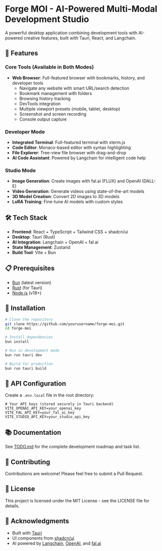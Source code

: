# Forge MOI - AI-Powered Multi-Modal Development Studio

A powerful desktop application combining development tools with AI-powered creative features, built with Tauri, React, and Langchain.

## 🚀 Features

### Core Tools (Available in Both Modes)
- **Web Browser**: Full-featured browser with bookmarks, history, and developer tools
  - Navigate any website with smart URL/search detection
  - Bookmark management with folders
  - Browsing history tracking
  - DevTools integration
  - Multiple viewport presets (mobile, tablet, desktop)
  - Screenshot and screen recording
  - Console output capture

### Developer Mode
- **Integrated Terminal**: Full-featured terminal with xterm.js
- **Code Editor**: Monaco-based editor with syntax highlighting
- **File Explorer**: Tree-view file browser with drag-and-drop
- **AI Code Assistant**: Powered by Langchain for intelligent code help

### Studio Mode  
- **Image Generation**: Create images with fal.ai (FLUX) and OpenAI (DALL-E)
- **Video Generation**: Generate videos using state-of-the-art models
- **3D Model Creation**: Convert 2D images to 3D models
- **LoRA Training**: Fine-tune AI models with custom styles

## 🛠️ Tech Stack

- **Frontend**: React + TypeScript + Tailwind CSS + shadcn/ui
- **Desktop**: Tauri (Rust)
- **AI Integration**: Langchain + OpenAI + fal.ai
- **State Management**: Zustand
- **Build Tool**: Vite + Bun

## 📋 Prerequisites

- [Bun](https://bun.sh/) (latest version)
- [Rust](https://www.rust-lang.org/) (for Tauri)
- [Node.js](https://nodejs.org/) (v18+)

## 🔧 Installation

```bash
# Clone the repository
git clone https://github.com/yourusername/forge-moi.git
cd forge-moi

# Install dependencies
bun install

# Run in development mode
bun run tauri dev

# Build for production
bun run tauri build
```

## 🔐 API Configuration

Create a `.env.local` file in the root directory:

```env
# Your API keys (stored securely in Tauri backend)
VITE_OPENAI_API_KEY=your_openai_key
VITE_FAL_API_KEY=your_fal_ai_key
VITE_STUDIO_API_KEY=your_studio_api_key
```

## 📚 Documentation

See [TODO.md](./TODO.md) for the complete development roadmap and task list.

## 🤝 Contributing

Contributions are welcome! Please feel free to submit a Pull Request.

## 📄 License

This project is licensed under the MIT License - see the LICENSE file for details.

## 🙏 Acknowledgments

- Built with [Tauri](https://tauri.app/)
- UI components from [shadcn/ui](https://ui.shadcn.com/)
- AI powered by [Langchain](https://langchain.com/), [OpenAI](https://openai.com/), and [fal.ai](https://fal.ai/)